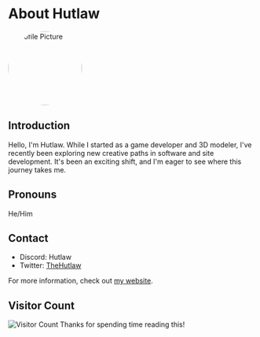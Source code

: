 # About Hutlaw

<img src="https://hutlaw.github.io/images/pfp.png" alt="Profile Picture" style="width: 150px; height: 150px; border-radius: 50%;">

## Introduction
Hello, I'm Hutlaw. While I started as a game developer and 3D modeler, I've recently been exploring new creative paths in software and site development. It's been an exciting shift, and I'm eager to see where this journey takes me.

## Pronouns
He/Him

## Contact
- Discord: Hutlaw
- Twitter: [TheHutlaw](https://twitter.com/TheHutlaw)

For more information, check out [my website](https://hutlaw.github.io).

## Visitor Count
![Visitor Count](https://hits.seeyoufarm.com/api/count/incr/badge.svg?url=https://github.com/hutlaw/hutlaw&title=Visitors)
Thanks for spending time reading this!
